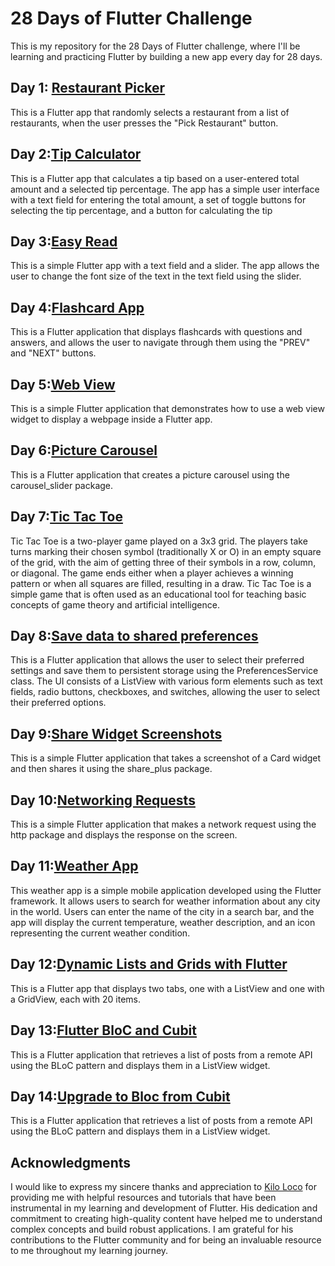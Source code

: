 # 28 Days of Flutter Challenge
This is my repository for the 28 Days of Flutter challenge, where I'll be learning and practicing Flutter by building a new app every day for 28 days. 

## Day 1: [Restaurant Picker](https://github.com/safadtm/28DaysOfFlutter/tree/master/day01_restaurant_picker)
This is a Flutter app that randomly selects a restaurant from a list of restaurants, when the user presses the "Pick Restaurant" button.

## Day 2:[Tip Calculator](https://github.com/safadtm/28DaysOfFlutter/tree/master/day02_tip_calculator)
This is a Flutter app that calculates a tip based on a user-entered total amount and a selected tip percentage. The app has a simple user interface with a text field for entering the total amount, a set of toggle buttons for selecting the tip percentage, and a button for calculating the tip

## Day 3:[Easy Read](https://github.com/safadtm/28DaysOfFlutter/tree/master/day03_easy_read)
This is a simple Flutter app with a text field and a slider. The app allows the user to change the font size of the text in the text field using the slider.

## Day 4:[Flashcard App](https://github.com/safadtm/28DaysOfFlutter/tree/master/day04_flashcards) 
This is a Flutter application that displays flashcards with questions and answers, and allows the user to navigate through them using the "PREV" and "NEXT" buttons.

## Day 5:[Web View](https://github.com/safadtm/28DaysOfFlutter/tree/master/day05_show_webview)
This is a simple Flutter application that demonstrates how to use a web view widget to display a webpage inside a Flutter app.
## Day 6:[Picture Carousel](https://github.com/safadtm/28DaysOfFlutter/tree/master/day06_picture_carousel)
This is a Flutter application that creates a picture carousel using the carousel_slider package.
## Day 7:[Tic Tac Toe](https://github.com/safadtm/28DaysOfFlutter/tree/master/day07_tic_tac_toe)
Tic Tac Toe is a two-player  game played on a 3x3 grid. The players take turns marking their chosen symbol (traditionally X or O) in an empty square of the grid, with the aim of getting three of their symbols in a row, column, or diagonal. The game ends either when a player achieves a winning pattern or when all squares are filled, resulting in a draw. Tic Tac Toe is a simple game that is often used as an educational tool for teaching basic concepts of game theory and artificial intelligence.

## Day 8:[Save data to shared preferences](https://github.com/safadtm/28DaysOfFlutter/tree/master/day08_user_settings)
This is a Flutter application that allows the user to select their preferred settings and save them to persistent storage using the PreferencesService class. The UI consists of a ListView with various form elements such as text fields, radio buttons, checkboxes, and switches, allowing the user to select their preferred options.
## Day 9:[Share Widget Screenshots](https://github.com/safadtm/28DaysOfFlutter/tree/master/day09_share_widget_snapshot)
This is a simple Flutter application that takes a screenshot of a Card widget and then shares it using the share_plus package.
## Day 10:[Networking Requests](https://github.com/safadtm/28DaysOfFlutter/tree/master/day10_networking_requests)
This is a simple Flutter application that makes a network request using the http package and displays the response on the screen.
## Day 11:[Weather App](https://github.com/safadtm/28DaysOfFlutter/tree/master/day11_weather_app)
This weather app is a simple mobile application developed using the Flutter framework. It allows users to search for weather information about any city in the world. Users can enter the name of the city in a search bar, and the app will display the current temperature, weather description, and an icon representing the current weather condition.
## Day 12:[Dynamic Lists and Grids with Flutter](https://github.com/safadtm/28DaysOfFlutter/tree/master/day12_dynamic_lists_and_grids)
This is a Flutter app that displays two tabs, one with a ListView and one with a GridView, each with 20 items.
## Day 13:[Flutter BloC and Cubit](https://github.com/safadtm/28DaysOfFlutter/tree/master/day13_bloc_and_cubit)
This is a  Flutter application that retrieves a list of posts from a remote API using the BLoC pattern and displays them in a ListView widget.

## Day 14:[Upgrade to Bloc from Cubit](https://github.com/safadtm/28DaysOfFlutter/tree/master/day14_from_cubit_to_bloc)
This is a  Flutter application that retrieves a list of posts from a remote API using the BLoC pattern and displays them in a ListView widget.

## Acknowledgments
I would like to express my sincere thanks and appreciation to [Kilo Loco](https://www.youtube.com/channel/UCv75sKQFFIenWHrprnrR9aA) for providing me with helpful resources and tutorials that have been instrumental in my learning and development of Flutter.
His dedication and commitment to creating high-quality content have helped me to understand complex concepts and build robust applications.
I am grateful for his contributions to the Flutter community and for being an invaluable resource to me throughout my learning journey.
